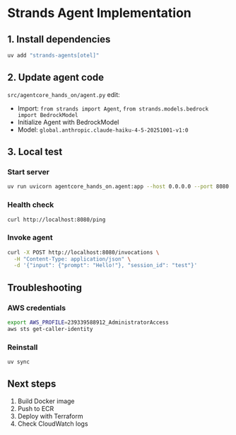 # Strands Agent Implementation

## 1. Install dependencies

```bash
uv add "strands-agents[otel]"
```

## 2. Update agent code

`src/agentcore_hands_on/agent.py` edit:

- Import: `from strands import Agent`, `from strands.models.bedrock import BedrockModel`
- Initialize Agent with BedrockModel
- Model: `global.anthropic.claude-haiku-4-5-20251001-v1:0`

## 3. Local test

### Start server

```bash
uv run uvicorn agentcore_hands_on.agent:app --host 0.0.0.0 --port 8080
```

### Health check

```bash
curl http://localhost:8080/ping
```

### Invoke agent

```bash
curl -X POST http://localhost:8080/invocations \
  -H "Content-Type: application/json" \
  -d '{"input": {"prompt": "Hello!"}, "session_id": "test"}'
```

## Troubleshooting

### AWS credentials

```bash
export AWS_PROFILE=239339588912_AdministratorAccess
aws sts get-caller-identity
```

### Reinstall

```bash
uv sync
```

## Next steps

1. Build Docker image
2. Push to ECR
3. Deploy with Terraform
4. Check CloudWatch logs

